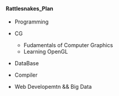 #### Rattlesnakes_Plan

* Programming

* CG 
   * Fudamentals of Computer Graphics
   * Learning OpenGL


* DataBase



* Compiler

* Web Developemtn && Big Data
